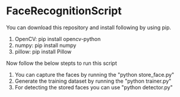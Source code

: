 # FaceRecognitionScript

You can download this repository and install following by using pip.
1. OpenCV: pip install opencv-python
2. numpy: pip install numpy
3. pillow: pip install Pillow

Now follow the below stepts to run this script
1. You can capture the faces by running the "python store_face.py"
2. Generate the training dataset by running the "python trainer.py"
3. For detecting the stored faces you can use "python detector.py"

